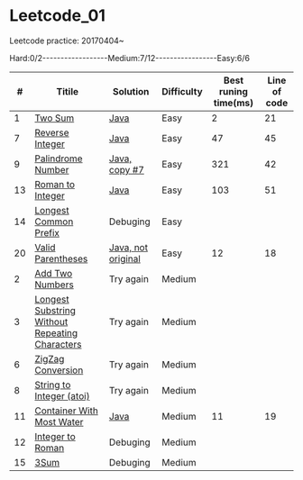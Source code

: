 # Leetcode_01
Leetcode practice: 20170404~

Hard:0/2------------------Medium:7/12-----------------Easy:6/6

#|Titile           |Solution                                       |Difficulty|Best runing time(ms)|Line of code|
-|-----------------|-----------------------------------------------|----------|--------------------|------------|
1|[Two Sum](https://leetcode.com/problems/two-sum/#/description)|[Java](https://github.com/Penciler/Leetcode_01/blob/master/Java/1.%20Two%20Sum)  |Easy      |2                   |21          |
7|[Reverse Integer](https://leetcode.com/problems/reverse-integer/#/description)|[Java](https://github.com/Penciler/Leetcode_01/blob/master/Java/7.%20Reverse%20Integer) |Easy      |47                  |45          |
9|[Palindrome Number](https://leetcode.com/problems/palindrome-number/#/description)|[Java, copy #7](https://github.com/Penciler/Leetcode_01/blob/master/Java/9.%20Palindrome%20Number) |Easy      |321               |42          |
13|[Roman to Integer](https://leetcode.com/problems/roman-to-integer/#/description) |[Java](https://github.com/Penciler/Leetcode_01/blob/master/Java/13.%20Roman%20to%20Integer)|Easy   |103             |51          |
14|[Longest Common Prefix](https://leetcode.com/problems/longest-common-prefix/#/description)|Debuging|Easy | | |
20|[Valid Parentheses](https://leetcode.com/problems/valid-parentheses/#/description)|[Java, not original](https://github.com/Penciler/Leetcode_01/blob/master/Java/20.%20Valid%20Parentheses)|Easy  |12  |18   |
2|[Add Two Numbers](https://leetcode.com/problems/add-two-numbers/#/description)|Try again|Medium|||
3|[Longest Substring Without Repeating Characters](https://leetcode.com/problems/longest-substring-without-repeating-characters/#/description)|Try again|Medium|||
6|[ZigZag Conversion](https://leetcode.com/problems/zigzag-conversion/#/description)|Try again|Medium|||
8|[String to Integer (atoi)](https://leetcode.com/problems/string-to-integer-atoi/#/description)|Try again|Medium|||
11|[Container With Most Water](https://leetcode.com/problems/container-with-most-water/#/submissions/1)|[Java](https://github.com/Penciler/Leetcode_01/blob/master/Java/11.%20Container%20With%20Most%20Water)|Medium|11|19|
12|[Integer to Roman](https://leetcode.com/problems/integer-to-roman/#/description)|Debuging|Medium|||
15|[3Sum](https://leetcode.com/problems/3sum/#/description)|Debuging|Medium|||
